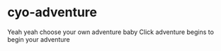 # cyo-adventure
Yeah yeah choose your own adventure baby
Click adventure begins to begin your adventure
